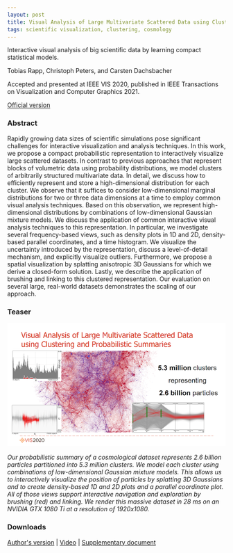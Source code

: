 ```yaml
---
layout: post
title: Visual Analysis of Large Multivariate Scattered Data using Clustering and Probabilistic Summaries
tags: scientific visualization, clustering, cosmology
---
```


Interactive visual analysis of big scientific data by learning compact statistical models.

Tobias Rapp, Christoph Peters, and Carsten Dachsbacher

Accepted and presented at IEEE VIS 2020, published in IEEE Transactions on Visualization and Computer Graphics 2021.

[Official version](https://doi.org/10.1109/TVCG.2020.3030379)


### Abstract

Rapidly growing data sizes of scientific simulations pose significant challenges for interactive visualization and analysis techniques. In this work, we propose a compact probabilistic representation to interactively visualize large scattered datasets. In contrast to previous approaches that represent blocks of volumetric data using probability distributions, we model clusters of arbitrarily structured multivariate data. In detail, we discuss how to efficiently represent and store a high-dimensional distribution for each cluster. We observe that it suffices to consider low-dimensional marginal distributions for two or three data dimensions at a time to employ common visual analysis techniques. Based on this observation, we represent high-dimensional distributions by combinations of low-dimensional Gaussian mixture models. We discuss the application of common interactive visual analysis techniques to this representation. In particular, we investigate several frequency-based views, such as density plots in 1D and 2D, density-based parallel coordinates, and a time histogram. We visualize the uncertainty introduced by the representation, discuss a level-of-detail mechanism, and explicitly visualize outliers. Furthermore, we propose a spatial visualization by splatting anisotropic 3D Gaussians for which we derive a closed-form solution. Lastly, we describe the application of brushing and linking to this clustered representation. Our evaluation on several large, real-world datasets demonstrates the scaling of our approach.

### Teaser

![Visual analysis using probabilistic summaries](/images/summaries.png)

_Our probabilistic summary of a cosmological dataset represents 2.6 billion particles partitioned into 5.3 million clusters. We model each cluster using combinations of low-dimensional Gaussian mixture models. This allows us to interactively visualize the position of particles by splatting 3D Gaussians and to create density-based 1D and 2D plots and a parallel coordinate plot. All of those views support interactive navigation and exploration by brushing (red) and linking. We render this massive dataset in 28 ms on an NVIDIA GTX 1080 Ti at a resolution of 1920x1080._

### Downloads

[Author's version](https://cg.ivd.kit.edu/publications/2020/data_summaries/preprint.pdf)
| [Video](https://cg.ivd.kit.edu/publications/2020/data_summaries/video.mp4)
| [Supplementary document](https://cg.ivd.kit.edu/publications/2020/data_summaries/suppl.pdf)

